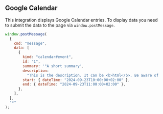 ## Google Calendar

This integration displays Google Calendar entries. To display data you need to submit the data to the page via `window.postMessage`.

```jsx
window.postMessage(
  {
    cmd: "message",
    data: [
      {
        kind: "calendar#event",
        id: "1",
        summary: '"A short summary',
        description:
          "This is the description. It can be <b>html</b>. Be aware of the security risks.",
        start: { dateTime: "2024-09-23T10:00:00+02:00" },
        end: { dateTime: "2024-09-23T11:00:00+02:00" },
      },
    ],
  },
  "*"
);
```
